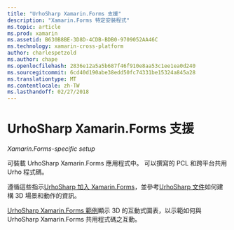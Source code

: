 ```yaml
---
title: "UrhoSharp Xamarin.Forms 支援"
description: "Xamarin.Forms 特定安裝程式"
ms.topic: article
ms.prod: xamarin
ms.assetid: B630B8BE-3D8D-4CDB-BDB0-9709052AA46C
ms.technology: xamarin-cross-platform
author: charlespetzold
ms.author: chape
ms.openlocfilehash: 2836e12a5a5b687f46f910e8aa53c1ee1ea0d240
ms.sourcegitcommit: 6cd40d190abe38edd50fc74331be15324a845a28
ms.translationtype: MT
ms.contentlocale: zh-TW
ms.lasthandoff: 02/27/2018
---
```

# <a name="urhosharp-xamarinforms-support"></a>UrhoSharp Xamarin.Forms 支援

_Xamarin.Forms-specific setup_

可裝載 UrhoSharp Xamarin.Forms 應用程式中。 可以撰寫的 PCL 和跨平台共用 Urho 程式碼。

遵循這些指示[UrhoSharp 加入 Xamarin.Forms](~/xamarin-forms/user-interface/graphics/urhosharp.md)，並參考[UrhoSharp 文件](~/graphics-games/urhosharp/using.md)如何建構 3D 場景和動作的資訊。

[UrhoSharp Xamarin.Forms 範例](https://github.com/xamarin/urho-samples/tree/master/FormsSample)顯示 3D 的互動式圖表，以示範如何與 UrhoSharp Xamarin.Forms 共用程式碼之互動。

